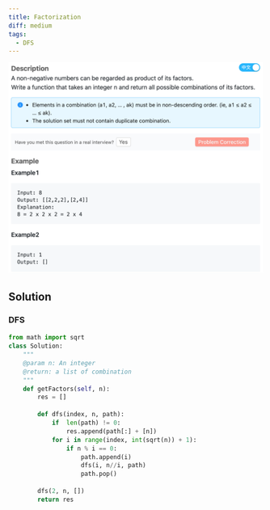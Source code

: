 ```yaml
---
title: Factorization
diff: medium
tags:
  - DFS
---
```


<img class="medium-zoom" src="/algo/factorization.png" alt="https://lintcode.com/problem/factorization">

## Solution

### DFS

```py
from math import sqrt
class Solution:
    """
    @param n: An integer
    @return: a list of combination
    """
    def getFactors(self, n):
        res = []

        def dfs(index, n, path):
            if  len(path) != 0:
                res.append(path[:] + [n])
            for i in range(index, int(sqrt(n)) + 1):
                if n % i == 0:
                    path.append(i)
                    dfs(i, n//i, path)
                    path.pop()

        dfs(2, n, [])
        return res
```
